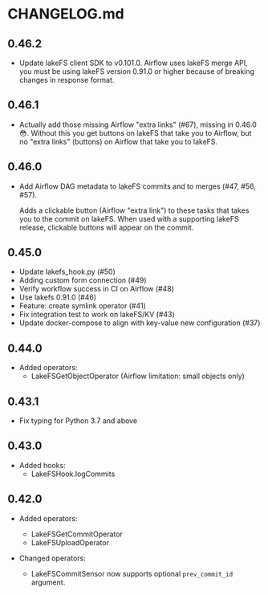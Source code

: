 # CHANGELOG.md

## 0.46.2

  * Update lakeFS client SDK to v0.101.0.
    Airflow uses lakeFS merge API, you must be using lakeFS version 0.91.0 or
    higher because of breaking changes in response format. 

## 0.46.1

  * Actually add those missing Airflow "extra links" (#67), missing in
    0.46.0 :flushed:.  Without this you get buttons on lakeFS that take you
    to Airflow, but no "extra links" (buttons) on Airflow that take you to
    lakeFS.

## 0.46.0

  * Add Airflow DAG metadata to lakeFS commits and to merges (#47, #56, #57).

    Adds a clickable button (Airflow "extra link") to these tasks that takes
    you to the commit on lakeFS.  When used with a supporting lakeFS
    release, clickable buttons will appear on the commit.

## 0.45.0

  * Update lakefs_hook.py (#50)
  * Adding custom form connection (#49)
  * Verify workflow success in CI on Airflow (#48)
  * Use lakefs 0.91.0 (#46)
  * Feature: create symlink operator (#41)
  * Fix integration test to work on lakeFS/KV (#43)
  * Update docker-compose to align with key-value new configuration (#37)

## 0.44.0

  * Added operators:
    - LakeFSGetObjectOperator (Airflow limitation: small objects only)

## 0.43.1

  * Fix typing for Python 3.7 and above

## 0.43.0

  * Added hooks:
    - LakeFSHook.logCommits

## 0.42.0

  * Added operators:
    - LakeFSGetCommitOperator
    - LakeFSUploadOperator

  * Changed operators:
    - LakeFSCommitSensor now supports optional `prev_commit_id` argument.
